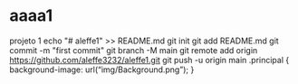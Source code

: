 # aaaa1
projeto 1
echo "# aleffe1" >> README.md
git init
git add README.md
git commit -m "first commit"
git branch -M main
git remote add origin https://github.com/aleffe3232/aleffe1.git
git push -u origin main
.principal {
background-image: url(“img/Background.png”);
}
